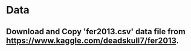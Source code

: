 # Data

## Download and Copy 'fer2013.csv' data file from https://www.kaggle.com/deadskull7/fer2013.
